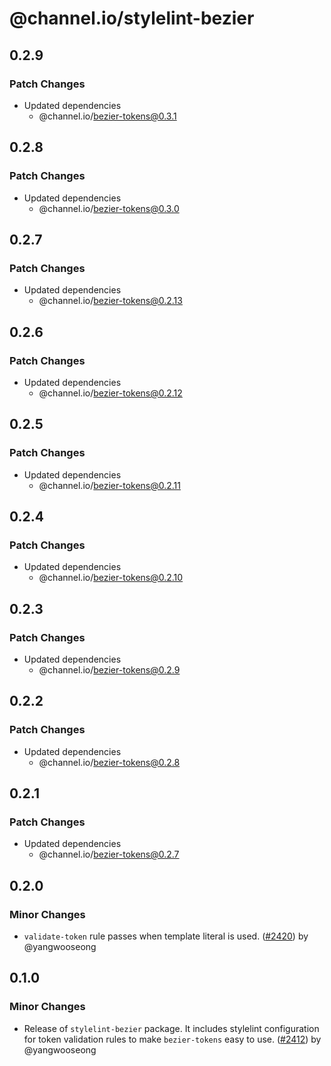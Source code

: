# @channel.io/stylelint-bezier

## 0.2.9

### Patch Changes

- Updated dependencies
  - @channel.io/bezier-tokens@0.3.1

## 0.2.8

### Patch Changes

- Updated dependencies
  - @channel.io/bezier-tokens@0.3.0

## 0.2.7

### Patch Changes

- Updated dependencies
  - @channel.io/bezier-tokens@0.2.13

## 0.2.6

### Patch Changes

- Updated dependencies
  - @channel.io/bezier-tokens@0.2.12

## 0.2.5

### Patch Changes

- Updated dependencies
  - @channel.io/bezier-tokens@0.2.11

## 0.2.4

### Patch Changes

- Updated dependencies
  - @channel.io/bezier-tokens@0.2.10

## 0.2.3

### Patch Changes

- Updated dependencies
  - @channel.io/bezier-tokens@0.2.9

## 0.2.2

### Patch Changes

- Updated dependencies
  - @channel.io/bezier-tokens@0.2.8

## 0.2.1

### Patch Changes

- Updated dependencies
  - @channel.io/bezier-tokens@0.2.7

## 0.2.0

### Minor Changes

- `validate-token` rule passes when template literal is used. ([#2420](https://github.com/channel-io/bezier-react/pull/2420)) by @yangwooseong

## 0.1.0

### Minor Changes

- Release of `stylelint-bezier` package. It includes stylelint configuration for token validation rules to make `bezier-tokens` easy to use. ([#2412](https://github.com/channel-io/bezier-react/pull/2412)) by @yangwooseong
